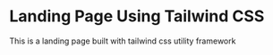 # Landing Page Using Tailwind CSS

This is a landing page built with tailwind css utility framework
